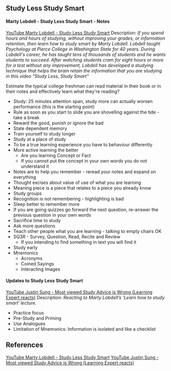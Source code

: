 ## Study Less Study Smart

#### Marty Lobdell - Study Less Study Smart - Notes

[YouTube Marty Lobdell - Study Less Study Smart](https://www.youtube.com/watch?v=IlU-zDU6aQ0) Description: *If you spend hours and hours of studying, without improving your grades, or information retention, then learn how to study smart by Marty Lobdell. Lobdell taught Psychology at Pierce College in Washington State for 40 years. During Lobdell's career, he has taught tens of thousands of students and he wants students to succeed. After watching students cram for eight hours or more for a test without any improvement, Lobdell has developed a studying technique that helps the brain retain the information that you are studying in this video "Study Less, Study Smart"*

Estimate the typical college freshman can read material in their book or in their notes and effectively learn what they're reading?
- Study: 25 minutes attention span, study more can actually worsen performance (this is the starting point)
- Rule as soon as you start to slide you are shovelling against the tide - take a break
- Reward the good, punish or ignore the bad
- State dependent memory 
- Train yourself to study longer
- Study at a place of study
- To be a true learning experience you have to behaviour differently
- More active learning the better
	- Are you learning Concept or Fact
	- If you cannot put the concept in your own words you do not understand it
- Notes are to help you remember - reread your notes and expand on everything
- Thought excises about value of use of what you are learning
- Meaning piece is a piece that relates to a piece you already know
- Study groups
- Recognition is not remembering - highlighting is bad
- Sleep better to remember more
- If you are going quizzes go forward the next question, re-answer the previous question in your own words
- Sacrifice time to study 
- Ask more questions
- Teach other people what you are learning - talking to empty chairs OK
- SQ3R - Survey, Question, Read, Recite and Review
	- If you intending to find something in text you will find it
- Study early
- Mnemonics 
	- Acronyms
	- Coined Sayings
	- Interacting Images

#### Updates to Study Less Study Smart

[YouTube Justin Sung - Most viewed Study Advice is Wrong (Learning Expert reacts)](https://www.youtube.com/watch?v=1E9icvNR4TA) Description: *Reacting to Marty Lobdell’s ‘Learn how to study smart’ lecture.*
- Practice focus
- Pre-Study and Priming
- Use Analogues 
- Limitation of Mnemonics: Information is isolated and like a checklist

## References

[YouTube Marty Lobdell - Study Less Study Smart](https://www.youtube.com/watch?v=IlU-zDU6aQ0)
[YouTube Justin Sung - Most viewed Study Advice is Wrong (Learning Expert reacts)](https://www.youtube.com/watch?v=1E9icvNR4TA) 